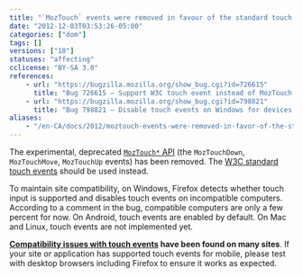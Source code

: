 ```yaml
---
title: "`MozTouch` events were removed in favour of the standard touch events"
date: "2012-12-03T03:53:26-05:00"
categories: ["dom"]
tags: []
versions: ["18"]
statuses: "affecting"
cclicense: "BY-SA 3.0"
references:
    - url: "https://bugzilla.mozilla.org/show_bug.cgi?id=726615"
      title: "Bug 726615 – Support W3C touch event instead of MozTouch event"
    - url: "https://bugzilla.mozilla.org/show_bug.cgi?id=798821"
      title: "Bug 798821 – Disable touch events on Windows for devices that do not support touch input"
aliases:
    - "/en-CA/docs/2012/moztouch-events-were-removed-in-favor-of-the-standard-touch-events/"
---
```

The experimental, deprecated [`MozTouch*` API](https://developer.mozilla.org/docs/Web/Guide/DOM/Events/Touch_events_%28Mozilla_experimental%29) (the `MozTouchDown`, `MozTouchMove`, `MozTouchUp` events) has been removed. The [W3C standard touch events](https://developer.mozilla.org/docs/Web/Guide/DOM/Events/Touch_events) should be used instead.

To maintain site compatibility, on Windows, Firefox detects whether touch input is supported and disables touch events on incompatible computers. According to a comment in the bug, compatible computers are only a few percent for now. On Android, touch events are enabled by default. On Mac and Linux, touch events are not implemented yet.

**[Compatibility issues with touch events](https://bugzilla.mozilla.org/showdependencytree.cgi?id=806805&hide_resolved=1) have been found on many sites**. If your site or application has supported touch events for mobile, please test with desktop browsers including Firefox to ensure it works as expected.
